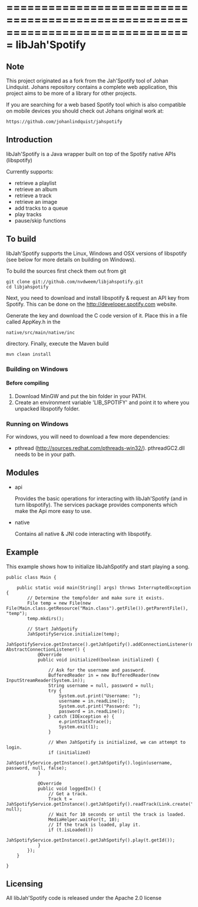 ===============================================================================
libJah'Spotify
===============================================================================

## Note

This project originated as a fork from the Jah'Spotify tool of Johan Lindquist. Johans repository contains a complete web application, this project aims to
be more of a library for other projects.

If you are searching for a web based Spotify tool which is also compatible on mobile devices you should check out Johans original work at:

    https://github.com/johanlindquist/jahspotify

## Introduction

libJah'Spotify is a Java wrapper built on top of the Spotify native APIs (libspotify)

Currently supports:

* retrieve a playlist
* retrieve an album
* retrieve a track
* retrieve an image
* add tracks to a queue
* play tracks
* pause/skip functions

## To build

libJah'Spotify supports the Linux, Windows and OSX versions of libspotify (see below for more details on building on Windows).

To build the sources first check them out from git

    git clone git://github.com/nvdweem/libjahspotify.git
    cd libjahspotify

Next, you need to download and install libspotify & request an API key from Spotify.  This can be done
on the http://developer.spotify.com website.

Generate the key and download the C code version of it.  Place this in a file called AppKey.h in the

    native/src/main/native/inc

directory. Finally, execute the Maven build

    mvn clean install

### Building on Windows

#### Before compiling

1. Download MinGW and put the bin folder in your PATH.
2. Create an environment variable 'LIB_SPOTIFY' and point it to where you unpacked libspotify folder.

### Running on Windows

For windows, you will need to download a few more dependencies:

- pthread (http://sources.redhat.com/pthreads-win32/). pthreadGC2.dll needs to be in your path.

## Modules

* api

  Provides the basic operations for interacting with libJah'Spotify (and in turn libspotify).
  The services package provides components which make the Api more easy to use.

* native

  Contains all native & JNI code interacting with libspotify.

## Example

This example shows how to initialize libJahSpotify and start playing a song.

	public class Main {
	
		public static void main(String[] args) throws InterruptedException {
			// Determine the tempfolder and make sure it exists.
			File temp = new File(new File(Main.class.getResource("Main.class").getFile()).getParentFile(), "temp");
			temp.mkdirs();
			
			// Start JahSpotify
			JahSpotifyService.initialize(temp);
			JahSpotifyService.getInstance().getJahSpotify().addConnectionListener(new AbstractConnectionListener() {
				@Override
				public void initialized(boolean initialized) {
					
					// Ask for the username and password.
					BufferedReader in = new BufferedReader(new InputStreamReader(System.in));
					String username = null, password = null;
					try {
						System.out.print("Username: ");
						username = in.readLine();
						System.out.print("Password: ");
						password = in.readLine();
					} catch (IOException e) {
						e.printStackTrace();
						System.exit(1);
					}
					
					// When JahSpotify is initialized, we can attempt to login.
					if (initialized)
						JahSpotifyService.getInstance().getJahSpotify().login(username, password, null, false);
				}
				
				@Override
				public void loggedIn() {
					// Get a track.
					Track t = JahSpotifyService.getInstance().getJahSpotify().readTrack(Link.create("spotify:track:6JEK0CvvjDjjMUBFoXShNZ"), null);
					// Wait for 10 seconds or until the track is loaded.
					MediaHelper.waitFor(t, 10);
					// If the track is loaded, play it.
					if (t.isLoaded())
						JahSpotifyService.getInstance().getJahSpotify().play(t.getId());
				}
			});
		}
	
	}

## Licensing

All libJah'Spotify code is released under the Apache 2.0 license